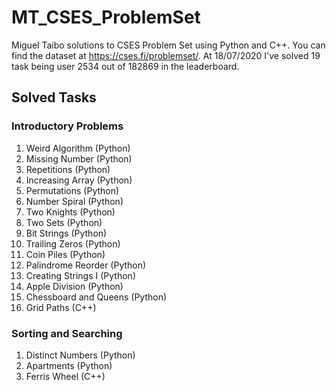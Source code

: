 # MT_CSES_ProblemSet

Miguel Taibo solutions to CSES Problem Set using Python and C++. You can find the dataset at https://cses.fi/problemset/. At 18/07/2020 I've solved 19 task being user 2534 out of 182869 in the leaderboard.

## Solved Tasks

### Introductory Problems

1. Weird Algorithm (Python)
2. Missing Number (Python)
3. Repetitions (Python)
4. Increasing Array (Python)
5. Permutations (Python)
6. Number Spiral (Python)
7. Two Knights (Python)
8. Two Sets (Python)
9. Bit Strings (Python)
10. Trailing Zeros (Python)
11. Coin Piles (Python)
12. Palindrome Reorder (Python)
13. Creating Strings I (Python)
14. Apple Division (Python)
15. Chessboard and Queens (Python)
16. Grid Paths (C++)

### Sorting and Searching

1. Distinct Numbers (Python)
2. Apartments (Python)
3. Ferris Wheel (C++)
